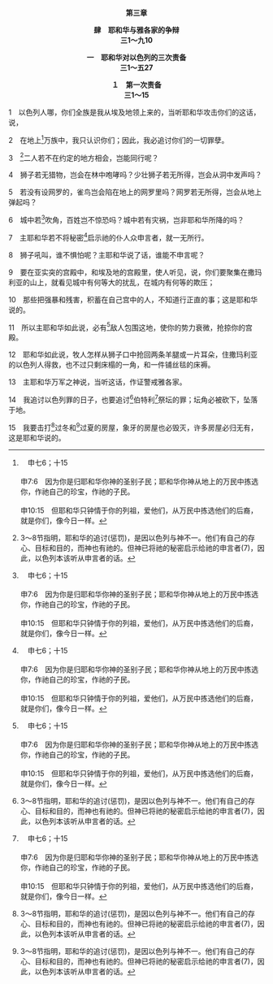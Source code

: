 <p style="text-align:center;font-weight:bold;">第三章</p>

<p style="text-align:center;font-weight:bold;">肆　耶和华与雅各家的争辩<br>三1～九10</p>

<p style="text-align:center;font-weight:bold;">一　耶和华对以色列的三次责备<br>三1～五27</p>

<p style="text-align:center;font-weight:bold;">１　第一次责备<br>三1～15</p>

1　以色列人哪，你们全族是我从埃及地领上来的，当听耶和华攻击你们的这话，说，

2　在地上[^a]万族中，我只认识你们；因此，我必追讨你们的一切罪孽。

[^a]:　申七6；十15<br><br>申7:6　因为你是归耶和华你神的圣别子民；耶和华你神从地上的万民中拣选你，作祂自己的珍宝，作祂的子民。<br><br>申10:15　但耶和华只钟情于你的列祖，爱他们，从万民中拣选他们的后裔，就是你们，像今日一样。

3　[^1]二人若不在约定的地方相会，岂能同行呢？

[^1]:3～8节指明，耶和华的追讨(惩罚)，是因以色列与神不一。他们有自己的存心、目标和目的，而神也有祂的。但神已将祂的秘密启示给祂的申言者(7)，因此，以色列本该听从申言者的话。

4　狮子若无猎物，岂会在林中咆哮吗？少壮狮子若无所得，岂会从洞中发声吗？

5　若没有设网罗的，雀鸟岂会陷在地上的网罗里吗？网罗若无所得，岂会从地上弹起吗？

6　城中若[^a]吹角，百姓岂不惊恐吗？城中若有灾祸，岂非耶和华所降的吗？

[^a]:　耶四5；六1；结三三3；何五8；番一16<br><br>耶4:5　你们当传扬在犹大，宣告在耶路撒冷，说，你们当在这地吹角，高声呼叫说，你们当聚集，我们好进入坚固城。<br><br>耶6:1　便雅悯人哪，你们要逃出耶路撒冷，在提哥亚吹角，在伯哈基琳立号旗；因为有灾祸与大毁坏，从北方向下张望。<br><br>结33:3　他见刀剑临到那地，就吹角警戒众民，<br><br>何5:8　你们当在基比亚吹角，在拉玛吹号，在伯亚文吹出大声，说，便雅悯哪，当心你的后头！<br><br>番1:16　是吹角呐喊的日子，要攻击坚固城，和高耸的角楼。

7　主耶和华若不将秘密[^a]启示祂的仆人众申言者，就一无所行。

[^a]:　创六13；十八17；诗二五14<br><br>创6:13　神就对挪亚说，凡属肉体之人的结局，已经来到我面前；因为地上满了他们的强暴，我要把他们和地一并毁灭。<br><br>创18:17　耶和华说，我所要作的事，岂可瞒着亚伯拉罕吗？<br><br>诗25:14　耶和华亲密地指教敬畏祂的人；祂必使他们得知祂的约。

8　狮子吼叫，谁不惧怕呢？主耶和华说了话，谁能不申言呢？

9　要在亚实突的宫殿中，和埃及地的宫殿里，使人听见，说，你们要聚集在撒玛利亚的山上，就看见城中有何等大的扰乱，在城内有何等的欺压；

10　那些把强暴和残害，积蓄在自己宫中的人，不知道行正直的事；这是耶和华说的。

11　所以主耶和华如此说，必有[^a]敌人包围这地，使你的势力衰微，抢掠你的宫殿。

[^a]:　王下十七3；6；十八9～11<br><br>王下17:3　亚述王撒缦以色上来攻击何细亚，何细亚就向他称臣，给他进贡。<br><br>王下17:6　何细亚第九年，亚述王攻取了撒玛利亚，将以色列人迁徙到亚述，把他们安置在哈腊，并歌散的哈博河边，以及玛代人的城邑。<br><br>王下18:9　希西家王第四年，就是以色列王以拉的儿子何细亚第七年，亚述王撒缦以色上来攻打撒玛利亚，将城围困；<br><br>王下18:10　过了三年就攻取了城。希西家第六年，以色列王何细亚第九年，撒玛利亚被攻取了。<br><br>王下18:11　亚述王将以色列人掳到亚述，把他们安置在哈腊，并歌散的哈博河边，以及玛代人的城邑；

12　耶和华如此说，牧人怎样从狮子口中抢回两条羊腿或一片耳朵，住撒玛利亚的以色列人得救，也不过只剩床榻的一角，和一件铺丝毯的床褥。

13　主耶和华万军之神说，当听这话，作证警戒雅各家。

14　我追讨以色列罪的日子，也要追讨[^1]伯特利[^a]祭坛的罪；坛角必被砍下，坠落于地。

[^1]:伯特利已经成为拜偶像的地方(王上十二25～33)。

[^a]:　王下二三15；何十5～8<br><br>王下23:15　还有伯特利的坛，就是那使以色列人犯罪，尼八的儿子耶罗波安所筑的邱坛，连这坛并邱坛，他也拆毁了。他将邱坛焚烧，打碎成灰，并焚烧了亚舍拉像。<br><br>何10:5　撒玛利亚的居民必因伯亚文的牛犊惊恐，拜它的民为它悲哀，拜它为偶像的祭司为它战兢，都因荣耀离开它去了。<br><br>何10:6　人必将牛犊带到亚述，当作礼物献给那争战的王。以法莲必蒙羞，以色列必因自己的计谋惭愧。<br><br>何10:7　撒玛利亚和她的王必被剪除，如水面的枯枝一样。<br><br>何10:8　伯亚文的邱坛，就是以色列的罪，必被毁灭。荆棘和蒺藜必长在他们的祭坛上；他们必对大山说，遮盖我们！对小山说，倒在我们身上！

15　我要击打[^1]过冬和[^1]过夏的房屋，象牙的房屋也必毁灭，许多房屋必归无有，这是耶和华说的。

[^1]:过冬和过夏的房屋是奢华的休闲房舍。因此，这样的房舍和拜偶像被视为同一件事。到休闲房舍享受的人，也是在伯特利的祭坛那里拜偶像的人。


